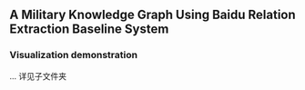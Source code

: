 ## A Military Knowledge Graph Using Baidu Relation Extraction Baseline System

### Visualization demonstration
...
详见子文件夹
